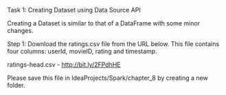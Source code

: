 Task 1: Creating Dataset using Data Source API

Creating a Dataset is similar to that of a DataFrame with some minor changes.

Step 1: Download the ratings.csv file from the URL below. This file contains four columns: userId, movieID, rating and timestamp.

ratings-head.csv - http://bit.ly/2FPdhHE

Please save this file in IdeaProjects/Spark/chapter_8 by creating a new folder.
